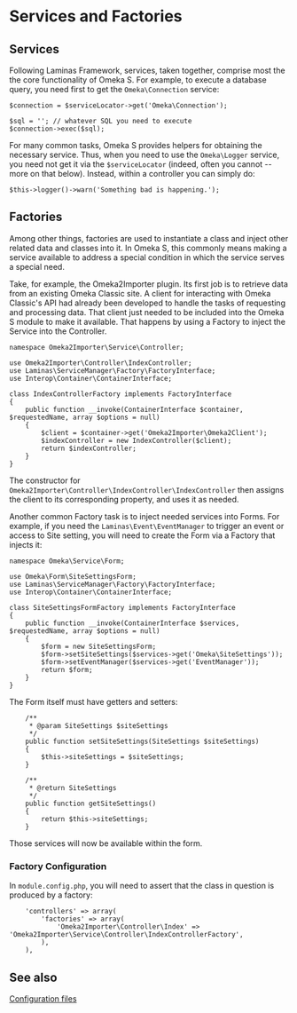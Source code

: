 # Services and Factories

## Services

Following Laminas Framework, services, taken together, comprise most the the core functionality of Omeka S. For example, to execute a database query, you need first to get the `Omeka\Connection` service:

```php-inline
$connection = $serviceLocator->get('Omeka\Connection');

$sql = ''; // whatever SQL you need to execute
$connection->exec($sql);
```

For many common tasks, Omeka S provides helpers for obtaining the necessary service. Thus, when you need to use the `Omeka\Logger` service, you need not get it via the `$serviceLocator` (indeed, often you cannot -- more on that below). Instead, within a controller you can simply do:

```php-inline
$this->logger()->warn('Something bad is happening.');
```


## Factories

Among other things, factories are used to instantiate a class and inject other related data and classes into it. In Omeka S, this commonly means making a service available to address a special condition in which the service serves a special need.

Take, for example, the Omeka2Importer plugin. Its first job is to retrieve data from an existing Omeka Classic site. A client for interacting with Omeka Classic's API had already been developed to handle the tasks of requesting and processing data. That client just needed to be included into the Omeka S module to make it available. That happens by using a Factory to inject the Service into the Controller.

```php-inline
namespace Omeka2Importer\Service\Controller;

use Omeka2Importer\Controller\IndexController;
use Laminas\ServiceManager\Factory\FactoryInterface;
use Interop\Container\ContainerInterface;

class IndexControllerFactory implements FactoryInterface
{
    public function __invoke(ContainerInterface $container, $requestedName, array $options = null)
    {
        $client = $container->get('Omeka2Importer\Omeka2Client');
        $indexController = new IndexController($client);
        return $indexController;
    }
}
```
The constructor for `Omeka2Importer\Controller\IndexController\IndexController` then assigns the client to its corresponding property, and uses it as needed.

Another common Factory task is to inject needed services into Forms. For example, if you need the `Laminas\Event\EventManager` to trigger an event or access to Site setting, you will need to create the Form via a Factory that injects it:

```php-inline
namespace Omeka\Service\Form;

use Omeka\Form\SiteSettingsForm;
use Laminas\ServiceManager\Factory\FactoryInterface;
use Interop\Container\ContainerInterface;

class SiteSettingsFormFactory implements FactoryInterface
{
    public function __invoke(ContainerInterface $services, $requestedName, array $options = null)
    {
        $form = new SiteSettingsForm;
        $form->setSiteSettings($services->get('Omeka\SiteSettings'));
        $form->setEventManager($services->get('EventManager'));
        return $form;
    }
}

```

The Form itself must have getters and setters:

```php-inline
    /**
     * @param SiteSettings $siteSettings
     */
    public function setSiteSettings(SiteSettings $siteSettings)
    {
        $this->siteSettings = $siteSettings;
    }

    /**
     * @return SiteSettings
     */
    public function getSiteSettings()
    {
        return $this->siteSettings;
    }

```

Those services will now be available within the form.

### Factory Configuration

In `module.config.php`, you will need to assert that the class in question is produced by a factory:

```php-inline
    'controllers' => array(
        'factories' => array(
            'Omeka2Importer\Controller\Index' => 'Omeka2Importer\Service\Controller\IndexControllerFactory',
        ),
    ),

```

## See also

[Configuration files](index.md)
